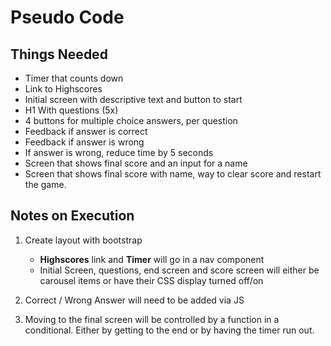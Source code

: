 # Pseudo Code

## Things Needed
* Timer that counts down
* Link to Highscores
* Initial screen with descriptive text and button to start
* H1 With questions (5x)
* 4 buttons for multiple choice answers, per question
* Feedback if answer is correct 
* Feedback if answer is wrong
* If answer is wrong, reduce time by 5 seconds
* Screen that shows final score and an input for a name
* Screen that shows final score with name, way to clear score and restart the game. 

## Notes on Execution  
1. Create layout with bootstrap
    * **Highscores** link and **Timer** will go in a nav component    
    * Initial Screen, questions, end screen and score screen will either be carousel items or have their CSS display turned off/on 

2. Correct / Wrong Answer will need to be added via JS

3. Moving to the final screen will be controlled by a function in a conditional. Either by getting to the end or by having the timer run out. 